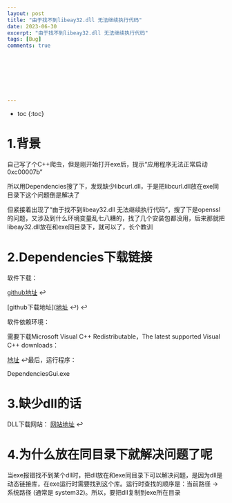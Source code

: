 ```yaml
---
layout: post
title: "由于找不到libeay32.dll 无法继续执行代码"
date: 2023-06-30
excerpt: "由于找不到libeay32.dll 无法继续执行代码"
tags: [Bug]
comments: true








---
```


* toc
{:toc}




# 1.背景

自己写了个C++爬虫，但是刚开始打开exe后，提示“应用程序无法正常启动0xc00007b”

所以用Dependencies搜了下，发现缺少libcurl.dll，于是把libcurl.dll放在exe同目录下这个问题倒是解决了

但紧接着出现了“由于找不到libeay32.dll 无法继续执行代码”，搜了下是openssl的问题，又涉及到什么环境变量乱七八糟的，找了几个安装包都没用，后来那就把libeay32.dll放在和exe同目录下，就可以了，长个教训

# 2.Dependencies下载链接

软件下载：

[github地址](https://github.com/lucasg/Dependencies) ↩

[github下载地址]([地址](https://github.com/lucasg/Dependencies) ↩) ↩

软件依赖环境：

需要下载Microsoft Visual C++ Redistributable，The latest supported Visual C++ downloads：

[地址](https://support.microsoft.com/en-us/help/2977003/the-latest-supported-visual-c-downloads) ↩最后，运行程序：

DependenciesGui.exe

# 3.缺少dll的话

DLL下载网站： [网站地址](https://www.dll-files.com/) ↩

# 4.为什么放在同目录下就解决问题了呢

当exe报错找不到某个dll时，把dll放在和exe同目录下可以解决问题，是因为dll是动态链接库，在exe运行时需要找到这个库。运行时查找的顺序是：当前路径 -> 系统路径 (通常是 system32)。所以，要把dll复制到exe所在目录